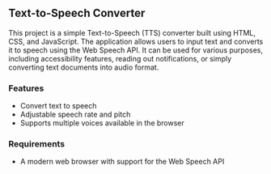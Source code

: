 <h2>Text-to-Speech Converter</h2>

This project is a simple Text-to-Speech (TTS) converter built using HTML, CSS, and JavaScript. The application allows users to input text and converts it to speech using the Web Speech API. It can be used for various purposes, including accessibility features, reading out notifications, or simply converting text documents into audio format.

<h3>Features</h3>

- Convert text to speech
- Adjustable speech rate and pitch
- Supports multiple voices available in the browser

<h3>Requirements</h3>

- A modern web browser with support for the Web Speech API
